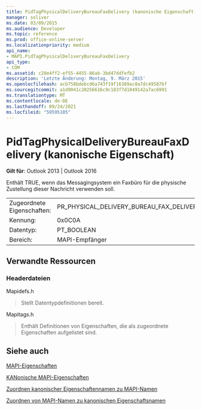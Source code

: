 ```yaml
---
title: PidTagPhysicalDeliveryBureauFaxDelivery (kanonische Eigenschaft)
manager: soliver
ms.date: 03/09/2015
ms.audience: Developer
ms.topic: reference
ms.prod: office-online-server
ms.localizationpriority: medium
api_name:
- MAPI.PidTagPhysicalDeliveryBureauFaxDelivery
api_type:
- COM
ms.assetid: c20e4ff2-ef55-4455-86ab-3bd47ddfefb2
description: 'Letzte Änderung: Montag, 9. März 2015'
ms.openlocfilehash: acb758bdebcd6a743f19f16389ac8a7dc49587bf
ms.sourcegitcommit: a1d9041c20256616c9c183f7d1049142a7ac6991
ms.translationtype: MT
ms.contentlocale: de-DE
ms.lasthandoff: 09/24/2021
ms.locfileid: "59595105"
---
```

# <a name="pidtagphysicaldeliverybureaufaxdelivery-canonical-property"></a>PidTagPhysicalDeliveryBureauFaxDelivery (kanonische Eigenschaft)

  
  
**Gilt für**: Outlook 2013 | Outlook 2016 
  
Enthält TRUE, wenn das Messagingsystem ein Faxbüro für die physische Zustellung dieser Nachricht verwenden soll.
  
|||
|:-----|:-----|
|Zugeordnete Eigenschaften:  <br/> |PR_PHYSICAL_DELIVERY_BUREAU_FAX_DELIVERY  <br/> |
|Kennung:  <br/> |0x0C0A  <br/> |
|Datentyp:  <br/> |PT_BOOLEAN  <br/> |
|Bereich:  <br/> |MAPI-Empfänger  <br/> |
   
## <a name="related-resources"></a>Verwandte Ressourcen

### <a name="header-files"></a>Headerdateien

Mapidefs.h
  
> Stellt Datentypdefinitionen bereit.
    
Mapitags.h
  
> Enthält Definitionen von Eigenschaften, die als zugeordnete Eigenschaften aufgelistet sind.
    
## <a name="see-also"></a>Siehe auch



[MAPI-Eigenschaften](mapi-properties.md)
  
[KANonische MAPI-Eigenschaften](mapi-canonical-properties.md)
  
[Zuordnen kanonischer Eigenschaftennamen zu MAPI-Namen](mapping-canonical-property-names-to-mapi-names.md)
  
[Zuordnen von MAPI-Namen zu kanonischen Eigenschaftsnamen](mapping-mapi-names-to-canonical-property-names.md)


